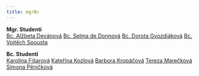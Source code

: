 ```yaml
---
title: mgrBc
---
```

**Mgr. Studenti**\
[Bc. Alžbeta Devánová](https://is.muni.cz/auth/osoba/437390)
[Bc. Selma de Donnová](https://is.muni.cz/auth/osoba/451725)
[Bc. Dorota Gvozdjáková](https://is.muni.cz/auth/osoba/423796)
[Bc. Vojtěch Spousta](https://is.muni.cz/auth/osoba/447587)

**Bc. Studenti**\
[Karolína Fišarová](https://is.muni.cz/auth/osoba/460702)
[Kateřina Kozlová](https://is.muni.cz/auth/osoba/461077)
[Barbora Kropáčová](https://is.muni.cz/auth/osoba/451626)
[Tereza Marečková](https://is.muni.cz/auth/osoba/436430)
[Simona Pěničková](https://is.muni.cz/auth/osoba/451194)